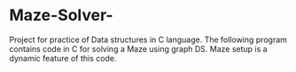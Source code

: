 # Maze-Solver-
Project for practice of Data structures in C language. The following program contains code in C for solving a Maze using graph DS.  Maze setup is a dynamic feature of this code.
